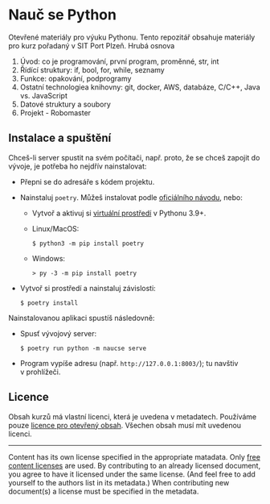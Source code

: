 # Nauč se Python

Otevřené materiály pro výuku Pythonu. Tento repozitář obsahuje materiály pro kurz pořadaný
v SIT Port Plzeň. Hrubá osnova

1. Úvod: co je programování, první program, proměnné, str, int
2. Řídící struktury: if, bool, for, while, seznamy
3. Funkce: opakování, podprogramy
4. Ostatní technologiea knihovny: git, docker, AWS, databáze, C/C++, Java vs. JavaScript
5. Datové struktury a soubory
6. Projekt - Robomaster



## Instalace a spuštění

Chceš-li server spustit na svém počítači, např. proto, že se chceš zapojit
do vývoje, je potřeba ho nejdřív nainstalovat:

* Přepni se do adresáře s kódem projektu.
* Nainstaluj `poetry`. Můžeš instalovat podle [oficiálního návodu](https://python-poetry.org/docs/#installation), nebo:

  * Vytvoř a aktivuj si [virtuální prostředí](https://naucse.python.cz/lessons/beginners/install/) v Pythonu 3.9+.

  * Linux/MacOS:

    ```console
    $ python3 -m pip install poetry
    ```

  * Windows:

    ```doscon
    > py -3 -m pip install poetry
    ```

* Vytvoř si prostředí a nainstaluj závislosti:

    ```doscon
    $ poetry install
    ```

Nainstalovanou aplikaci spustíš následovně:

* Spusť vývojový server:
  ```console
  $ poetry run python -m naucse serve
  ```
* Program vypíše adresu (např. `http://127.0.0.1:8003/`); tu navštiv v prohlížeči.


## Licence

Obsah kurzů má vlastní licenci, která je uvedena v metadatech.
Používáme pouze [licence pro otevřený obsah][free content licenses].
Všechen obsah musí mít uvedenou licenci.

---

Content has its own license specified in the appropriate matadata.
Only [free content licenses] are used. By contributing to an already licensed
document, you agree to have it licensed under the same license.
(And feel free to add yourself to the authors list in its metadata.)
When contributing new document(s) a license must be specified in the metadata.

[free content licenses]: https://en.wikipedia.org/wiki/List_of_free_content_licenses
